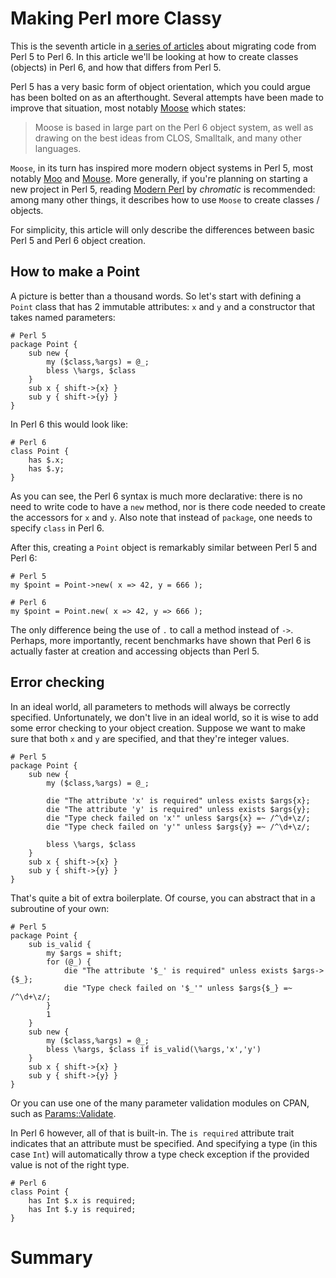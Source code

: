 Making Perl more Classy
=======================

This is the seventh article in
[a series of articles](https://opensource.com/users/lizmat) about migrating
code from Perl 5 to Perl 6.  In this article we'll be looking at how to
create classes (objects) in Perl 6, and how that differs from Perl 5.

Perl 5 has a very basic form of object orientation, which you could argue
has been bolted on as an afterthought.  Several attempts have been made to
improve that situation, most notably
[Moose](https://metacpan.org/pod/distribution/Moose/lib/Moose/Manual.pod)
which states:

> Moose is based in large part on the Perl 6 object system, as well as
> drawing on the best ideas from CLOS, Smalltalk, and many other languages.

`Moose`, in its turn has inspired more modern object systems in Perl 5,
most notably [Moo](https://metacpan.org/pod/Moo#DESCRIPTION) and
[Mouse](https://metacpan.org/pod/Mouse#DESCRIPTION).  More generally, if
you're planning on starting a new project in Perl 5, reading
[Modern Perl](http://onyxneon.com/books/modern_perl/modern_perl_2016_a4.pdf)
by *chromatic* is recommended: among many other things, it describes how
to use `Moose` to create classes / objects.

For simplicity, this article will only describe the differences between
basic Perl 5 and Perl 6 object creation.

How to make a Point
-------------------
A picture is better than a thousand words.  So let's start with defining a
`Point` class that has 2 immutable attributes: `x` and `y` and a constructor
that takes named parameters:

    # Perl 5
    package Point {
        sub new {
            my ($class,%args) = @_;
            bless \%args, $class
        }
        sub x { shift->{x} }
        sub y { shift->{y} }
    }

In Perl 6 this would look like:

    # Perl 6
    class Point {
        has $.x;
        has $.y;
    }

As you can see, the Perl 6 syntax is much more declarative: there is no need
to write code to have a `new` method, nor is there code needed to create the
accessors for `x` and `y`.  Also note that instead of `package`, one needs to
specify `class` in Perl 6.

After this, creating a `Point` object is remarkably similar between Perl 5 and
Perl 6:

    # Perl 5
    my $point = Point->new( x => 42, y = 666 );

    # Perl 6
    my $point = Point.new( x => 42, y => 666 );

The only difference being the use of `.` to call a method instead of `->`.
Perhaps, more importantly, recent benchmarks have shown that Perl 6 is
actually faster at creation and accessing objects than Perl 5.

Error checking
--------------
In an ideal world, all parameters to methods will always be correctly
specified.  Unfortunately, we don't live in an ideal world, so it is wise
to add some error checking to your object creation.  Suppose we want to make
sure that both `x` and `y` are specified, and that they're integer values.

    # Perl 5
    package Point {
        sub new {
            my ($class,%args) = @_;

            die "The attribute 'x' is required" unless exists $args{x};
            die "The attribute 'y' is required" unless exists $args{y};
            die "Type check failed on 'x'" unless $args{x} =~ /^\d+\z/;
            die "Type check failed on 'y'" unless $args{y} =~ /^\d+\z/;

            bless \%args, $class
        }
        sub x { shift->{x} }
        sub y { shift->{y} }
    }

That's quite a bit of extra boilerplate.  Of course, you can abstract that
in a subroutine of your own:

    # Perl 5
    package Point {
        sub is_valid {
            my $args = shift;
            for (@_) {
                die "The attribute '$_' is required" unless exists $args->{$_};
                die "Type check failed on '$_'" unless $args{$_} =~ /^\d+\z/;
            }
            1
        }
        sub new {
            my ($class,%args) = @_;
            bless \%args, $class if is_valid(\%args,'x','y')
        }
        sub x { shift->{x} }
        sub y { shift->{y} }
    }

Or you can use one of the many parameter validation modules on CPAN, such
as [Params::Validate](https://metacpan.org/pod/Params::Validate#DESCRIPTION).

In Perl 6 however, all of that is built-in.  The `is required` attribute trait
indicates that an attribute must be specified.  And specifying a type (in this
case `Int`) will automatically throw a type check exception if the provided
value is not of the right type.

    # Perl 6
    class Point {
        has Int $.x is required;
        has Int $.y is required;
    }



Summary
=======
